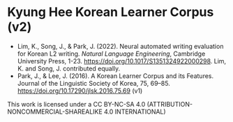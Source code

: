 # Kyung Hee Korean Learner Corpus (v2)

* Lim, K., Song, J., & Park, J. (2022). Neural automated writing evaluation for Korean L2 writing. *Natural Language Engineering*, Cambridge University Press, 1-23. https://doi.org/10.1017/S1351324922000298.  Lim, K. and Song, J. contributed equally.
* Park, J., & Lee, J. (2016). A Korean Learner Corpus and its Features. Journal of the Linguistic Society of Korea, 75, 69–85. https://doi.org/10.17290/jlsk.2016.75.69 (v1)


This work is licensed under a CC BY-NC-SA 4.0 (ATTRIBUTION-NONCOMMERCIAL-SHAREALIKE 4.0 INTERNATIONAL)
